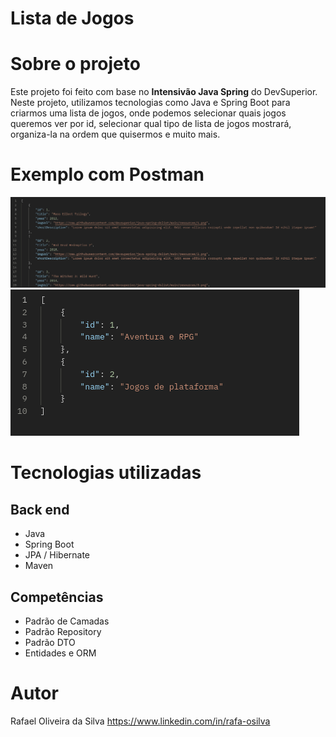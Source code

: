 # Lista de Jogos
# Sobre o projeto
Este projeto foi feito com base no **Intensivão Java Spring** do DevSuperior.
Neste projeto, utilizamos tecnologias como Java e Spring Boot para criarmos uma lista de jogos, onde podemos selecionar quais jogos queremos ver por id, selecionar qual tipo de lista de jogos mostrará, organiza-la na ordem que quisermos e muito mais.
# Exemplo com Postman
![games](https://github.com/rafinho0/dslist/blob/main/Back-End/assets/games.png) ![game-list](https://github.com/rafinho0/dslist/blob/main/Back-End/assets/game-list.png)
# Tecnologias utilizadas
## Back end
- Java
- Spring Boot
- JPA / Hibernate
- Maven
## Competências
- Padrão de Camadas
- Padrão Repository
- Padrão DTO
- Entidades e ORM
# Autor
Rafael Oliveira da Silva
https://www.linkedin.com/in/rafa-osilva
